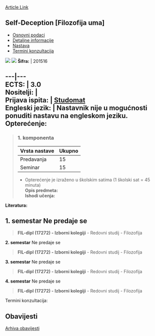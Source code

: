 [Article Link](https://www.fhs.hr/predmet/sfu)

## Self-Deception [Filozofija uma]
  * [Osnovni podaci](https://www.fhs.hr/predmet/sfu#v1id-904871_60021_1_0 "Osnovni podaci")
  * [Detaljne informacije](https://www.fhs.hr/predmet/sfu#v1id-904871_60021_1_1 "Detaljne informacije")
  * [Nastava](https://www.fhs.hr/predmet/sfu#v1id-904871_60021_1_2 "Nastava")
  * [Termini konzultacija](https://www.fhs.hr/predmet/sfu#v1id-904871_60021_1_3 "Termini konzultacija")


[![](https://www.fhs.hr/img/flags/gif/hr.gif)](https://www.fhs.hr/predmet/sfu) [![](https://www.fhs.hr/img/flags/gif/gb.gif)](https://www.fhs.hr/en/course/sel_a)
**Šifra:** |  201516  
  
---|---  
**ECTS:** |  3.0   
**Nositelji:** |   
**Prijava ispita:** |  [Studomat](http://www.isvu.hr/studomat)  
**Engleski jezik:** |  Nastavnik nije u mogućnosti ponuditi nastavu na engleskom jeziku.   
**Opterećenje:**  
---  
> ### 1. komponenta
> | Vrsta nastave | Ukupno  
> ---|---  
> Predavanja | 15  
> Seminar | 15  
> * Opterećenje je izraženo u školskim satima (1 školski sat = 45 minuta)   
**Opis predmeta:**  
> **Ishodi učenja:**  

  
**Literatura:**  

  
**1. semestar** Ne predaje se  
---  
> **FIL-dipl (17272) - Izborni kolegiji** - Redovni studij - Filozofija  
>   
  
**2. semestar** Ne predaje se  
> **FIL-dipl (17272) - Izborni kolegiji** - Redovni studij - Filozofija  
>   
  
**3. semestar** Ne predaje se  
> **FIL-dipl (17272) - Izborni kolegiji** - Redovni studij - Filozofija  
>   
  
**4. semestar** Ne predaje se  
> **FIL-dipl (17272) - Izborni kolegiji** - Redovni studij - Filozofija  
>   
Termini konzultacija: 


## Obavijesti
[Arhiva obavijesti](https://www.fhs.hr/predmet/sfu?@=2189g#news_116165 "Arhiva obavijesti")
